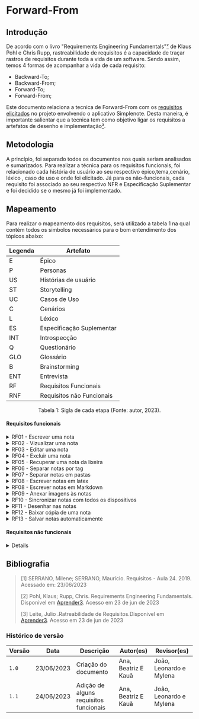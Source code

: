 # Forward-From
## Introdução
De acordo com o livro "Requirements Engineering Fundamentals"[²](#ancora2) de Klaus Pohl e Chris Rupp, rastreabilidade de requisitos é a capacidade de traçar rastros de requisitos durante toda a vida de um software.
Sendo assim, temos 4 formas de acompanhar a vida de cada requisito:

- Backward-To;
- Backward-From;
- Forward-To;
- Forward-From;

Este documento relaciona a tecnica de Forward-From com os [requisitos elicitados](https://requisitos-de-software.github.io/2023.1-Simplenote/elicitacao/storytelling/) no projeto envolvendo o aplicativo Simplenote. Desta maneira, é importante
salientar que a tecnica tem como objetivo ligar os requisitos a artefatos de desenho e implementação[³](#ancora3).

## Metodologia
A princípio, foi separado todos os documentos nos quais seriam analisados e sumarizados. Para realizar a técnica para os requisitos funcionais, foi relacionado cada história de usuário ao seu respectivo épico,tema,cenário, léxico , caso de uso e onde foi elicitado. Já para os não-funcionais, cada requisito foi associado ao seu respectivo NFR e Especificação Suplementar e foi decidido se o mesmo já foi implementado. 

## Mapeamento
Para realizar o mapeamento dos requisitos, será utilizado a tabela 1 na qual contém todos os simbolos necessários para o bom entendimento dos tópicos abaixo:

| Legenda | Artefato                  |
| ------- | ------------------------- |
| E       | Épico                     |
| P       | Personas                  |
| US      | Histórias de usuário      |
| ST      | Storytelling              |
| UC      | Casos de Uso              |
| C       | Cenários                  |
| L       | Léxico                    |
| ES      | Especificação Suplementar |
| INT     | Introspecção              |
| Q       | Questionário              |
| GLO     | Glossário                 |
| B       | Brainstorming             |
| ENT     | Entrevista                |
| RF      | Requisitos Funcionais     |
| RNF     | Requisitos não Funcionais |

<div style="text-align: center">
<p> Tabela 1: Sigla de cada etapa (Fonte: autor, 2023).</p>
</div>

#### Requisitos funcionais

<details>
 <summary> RF01 - Escrever uma nota</summary>

   |      Tópico       |Referência|
   |:-----------------:|:--------:|
   |      Épico        |[E1](https://requisitos-de-software.github.io/2023.1-Simplenote/modelagem/agil/backlog/)|
   |História de usuário|[US01](https://requisitos-de-software.github.io/2023.1-Simplenote/modelagem/agil/User_story/)|
   |       Tema        |  Notas   |
   |     Elicitação    |[INT13](https://requisitos-de-software.github.io/2023.1-Simplenote/elicitacao/Introspec%C3%A7%C3%A3o/)/[B02](https://requisitos-de-software.github.io/2023.1-Simplenote/elicitacao/brainstorming/)|
   |       Léxico      |[L06](https://requisitos-de-software.github.io/2023.1-Simplenote/modelagem/lexico/)|
   |     Caso de Uso   |[UC01](https://requisitos-de-software.github.io/2023.1-Simplenote/modelagem/casos_de_uso/)|
   |      Cenário      |[C01](https://requisitos-de-software.github.io/2023.1-Simplenote/modelagem/cen%C3%A1rios/)|
   |   Funcionalidade  |          |
   
   <div style="text-align: center">
      <p> Tabela 2: Requisito funcional 1 (Fonte: Autores, 2023).</p>
   </div>
</details>

<details>
 <summary> RF02 - Vizualizar uma nota</summary>

   |      Tópico       |Referência|
   |:-----------------:|:--------:|
   |      Épico        |[E1](https://requisitos-de-software.github.io/2023.1-Simplenote/modelagem/agil/backlog/)|
   |História de usuário|[US02](https://requisitos-de-software.github.io/2023.1-Simplenote/modelagem/agil/User_story/)|
   |       Tema        |  Notas   |
   |     Elicitação    |[INT06](https://github.com/Requisitos-de-Software/2023.1note/blob/main/docs/elicitacao/Introspec%C3%A7%C3%A3o.md)|
   |       Léxico      |-|
   |     Caso de Uso   |-|
   |      Cenário      |[C03](https://requisitos-de-software.github.io/2023.1-Simplenote/modelagem/cen%C3%A1rios/)|
   |   Funcionalidade  |          |
   
   <div style="text-align: center">
      <p> Tabela 3: Requisito funcional 2 (Fonte: Autores, 2023).</p>
   </div>
</details>

<details>
 <summary> RF03 - Editar uma nota</summary>

   |      Tópico       |Referência|
   |:-----------------:|:--------:|
   |      Épico        |[E1](https://requisitos-de-software.github.io/2023.1-Simplenote/modelagem/agil/backlog/)|
   |História de usuário|[US03](https://requisitos-de-software.github.io/2023.1-Simplenote/modelagem/agil/User_story/)|
   |       Tema        |  Notas   |
   |     Elicitação    |[INT13](https://requisitos-de-software.github.io/2023.1-Simplenote/elicitacao/Introspec%C3%A7%C3%A3o/)/[B02](https://requisitos-de-software.github.io/2023.1-Simplenote/elicitacao/brainstorming/)|
   |       Léxico      |[L02](https://requisitos-de-software.github.io/2023.1-Simplenote/modelagem/lexico/)|
   |     Caso de Uso   |[UC02](https://requisitos-de-software.github.io/2023.1-Simplenote/modelagem/casos_de_uso/)|
   |      Cenário      |[C04](https://requisitos-de-software.github.io/2023.1-Simplenote/modelagem/cen%C3%A1rios/)|
   |   Funcionalidade  |          |
   
   <div style="text-align: center">
      <p> Tabela 4: Requisito funcional 3 (Fonte: Autores, 2023).</p>
   </div>
</details>

<details>
 <summary> RF04 - Excluir uma nota</summary>

   |      Tópico       |Referência|
   |:-----------------:|:--------:|
   |      Épico        |[E1](https://requisitos-de-software.github.io/2023.1-Simplenote/modelagem/agil/backlog/)|
   |História de usuário|[US07](https://requisitos-de-software.github.io/2023.1-Simplenote/modelagem/agil/User_story/)|
   |       Tema        |  Notas   |
   |     Elicitação    |[INT02](https://requisitos-de-software.github.io/2023.1-Simplenote/elicitacao/Introspec%C3%A7%C3%A3o/)/[B03](https://requisitos-de-software.github.io/2023.1-Simplenote/elicitacao/brainstorming/)|
   |       Léxico      |[L11](https://requisitos-de-software.github.io/2023.1-Simplenote/modelagem/lexico/)|
   |     Caso de Uso   |-|
   |      Cenário      |[C02](https://requisitos-de-software.github.io/2023.1-Simplenote/modelagem/cen%C3%A1rios/)|
   |   Funcionalidade  |          |
   
   <div style="text-align: center">
      <p> Tabela 5: Requisito funcional 4 (Fonte: Autores, 2023).</p>
   </div>
</details>

<details>
 <summary> RF05 - Recuperar uma nota da lixeira</summary>

   |      Tópico       |Referência|
   |:-----------------:|:--------:|
   |      Épico        |[E1](https://requisitos-de-software.github.io/2023.1-Simplenote/modelagem/agil/backlog/)|
   |História de usuário|[US04](https://requisitos-de-software.github.io/2023.1-Simplenote/modelagem/agil/User_story/)|
   |       Tema        |  Notas   |
   |     Elicitação    |[INT03](https://requisitos-de-software.github.io/2023.1-Simplenote/elicitacao/Introspec%C3%A7%C3%A3o/)|
   |       Léxico      |[L08](https://requisitos-de-software.github.io/2023.1-Simplenote/modelagem/lexico/)|
   |     Caso de Uso   |-|
   |      Cenário      |[C09](https://requisitos-de-software.github.io/2023.1-Simplenote/modelagem/cen%C3%A1rios/)|
   |   Funcionalidade  |          |
   
   <div style="text-align: center">
      <p> Tabela 6: Requisito funcional 5 (Fonte: Autores, 2023).</p>
   </div>
</details>

<details>
 <summary> RF06 - Separar notas por tag</summary>

   |      Tópico       |Referência|
   |:-----------------:|:--------:|
   |      Épico        |[E2](https://requisitos-de-software.github.io/2023.1-Simplenote/modelagem/agil/backlog/)|
   |História de usuário|[US08](https://requisitos-de-software.github.io/2023.1-Simplenote/modelagem/agil/User_story/)|
   |       Tema        |  Organização   |
   |     Elicitação    |[INT14](https://requisitos-de-software.github.io/2023.1-Simplenote/elicitacao/Introspec%C3%A7%C3%A3o/)/[B05](https://requisitos-de-software.github.io/2023.1-Simplenote/elicitacao/brainstorming/)/[ENT03](https://requisitos-de-software.github.io/2023.1-Simplenote/elicitacao/entrevista/)|
   |       Léxico      |[L04](https://requisitos-de-software.github.io/2023.1-Simplenote/modelagem/lexico/)|
   |     Caso de Uso   |[UC03](https://requisitos-de-software.github.io/2023.1-Simplenote/modelagem/casos_de_uso/)|
   |      Cenário      |[C05/C013](https://requisitos-de-software.github.io/2023.1-Simplenote/modelagem/cen%C3%A1rios/)|
   |   Funcionalidade  |          |
   
   <div style="text-align: center">
      <p> Tabela 7: Requisito funcional 6 (Fonte: Autores, 2023).</p>
   </div>
</details>

<details>
 <summary> RF07 - Separar notas em pastas</summary>

   |      Tópico       |Referência|
   |:-----------------:|:--------:|
   |      Épico        |[E2](https://requisitos-de-software.github.io/2023.1-Simplenote/modelagem/agil/backlog/)|
   |História de usuário|[US09](https://requisitos-de-software.github.io/2023.1-Simplenote/modelagem/agil/User_story/)|
   |       Tema        |  Organização   |
   |     Elicitação    |[INT03](https://requisitos-de-software.github.io/2023.1-Simplenote/elicitacao/Introspec%C3%A7%C3%A3o/)|
   |       Léxico      |-|
   |     Caso de Uso   |-|
   |      Cenário      |-|
   |   Funcionalidade  |          |
   
   <div style="text-align: center">
      <p> Tabela 8: Requisito funcional 7 (Fonte: Autores, 2023).</p>
   </div>
</details>

<details>
 <summary> RF08 - Escrever notas em latex</summary>

   |      Tópico       |Referência|
   |:-----------------:|:--------:|
   |      Épico        |[E3](https://requisitos-de-software.github.io/2023.1-Simplenote/modelagem/agil/backlog/)|
   |História de usuário|[US10](https://requisitos-de-software.github.io/2023.1-Simplenote/modelagem/agil/User_story/)|
   |       Tema        |  Suporte a formatos avançados de notas   |
   |     Elicitação    |-|
   |       Léxico      |-|
   |     Caso de Uso   |-|
   |      Cenário      |-|
   |   Funcionalidade  |          |
   
   <div style="text-align: center">
      <p> Tabela 9: Requisito funcional 8 (Fonte: Autores, 2023).</p>
   </div>
</details>

<details>
 <summary> RF08 - Escrever notas em Markdown</summary>

   |      Tópico       |Referência|
   |:-----------------:|:--------:|
   |      Épico        |[E3](https://requisitos-de-software.github.io/2023.1-Simplenote/modelagem/agil/backlog/)|
   |História de usuário|[US11](https://requisitos-de-software.github.io/2023.1-Simplenote/modelagem/agil/User_story/)|
   |       Tema        | Suporte a formatos avançados de notas  |
   |     Elicitação    |[INT05](https://requisitos-de-software.github.io/2023.1-Simplenote/elicitacao/Introspec%C3%A7%C3%A3o/)/[GLO04](https://requisitos-de-software.github.io/2023.1-Simplenote/elicitacao/glossario/)/[ST2](https://requisitos-de-software.github.io/2023.1-Simplenote/elicitacao/storytelling/)/[ENT04](https://requisitos-de-software.github.io/2023.1-Simplenote/elicitacao/entrevista/)|
   |       Léxico      |-|
   |     Caso de Uso   |-|
   |      Cenário      |[C06](https://requisitos-de-software.github.io/2023.1-Simplenote/modelagem/cen%C3%A1rios/)|
   |   Funcionalidade  | |
   
   <div style="text-align: center">
      <p> Tabela 9: Requisito funcional 8 (Fonte: Autores, 2023).</p>
   </div>
</details>

<details>
 <summary> RF09 - Anexar imagens às notas</summary>

   |      Tópico       |Referência|
   |:-----------------:|:--------:|
   |      Épico        |[E3](https://requisitos-de-software.github.io/2023.1-Simplenote/modelagem/agil/backlog/)|
   |História de usuário|[US12](https://requisitos-de-software.github.io/2023.1-Simplenote/modelagem/agil/User_story/)|
   |       Tema        | Suporte a formatos avançados de notas  |
   |     Elicitação    |[B10](https://requisitos-de-software.github.io/2023.1-Simplenote/elicitacao/brainstorming/)|
   |       Léxico      |-|
   |     Caso de Uso   |-|
   |      Cenário      |[C10](https://requisitos-de-software.github.io/2023.1-Simplenote/modelagem/cen%C3%A1rios/)|
   |   Funcionalidade  | |
   
   <div style="text-align: center">
      <p> Tabela 10: Requisito funcional 9 (Fonte: Autores, 2023).</p>
   </div>
</details>

<details>
 <summary> RF10 - Sincronizar notas com todos os dispositivos</summary>

   |      Tópico       |Referência|
   |:-----------------:|:--------:|
   |      Épico        |[E4](https://requisitos-de-software.github.io/2023.1-Simplenote/modelagem/agil/backlog/)|
   |História de usuário|[US05](https://requisitos-de-software.github.io/2023.1-Simplenote/modelagem/agil/User_story/)|
   |       Tema        | Sincronização e armazenamento de notas  |
   |     Elicitação    |[ENT02](https://requisitos-de-software.github.io/2023.1-Simplenote/elicitacao/entrevista/)|
   |       Léxico      |-|
   |     Caso de Uso   |-|
   |      Cenário      |-|
   |   Funcionalidade  | |
   
   <div style="text-align: center">
      <p> Tabela 11: Requisito funcional 10 (Fonte: Autores, 2023).</p>
   </div>
</details>

<details>
 <summary> RF11 - Desenhar nas notas</summary>

   |      Tópico       |Referência|
   |:-----------------:|:--------:|
   |      Épico        |[E4](https://requisitos-de-software.github.io/2023.1-Simplenote/modelagem/agil/backlog/)|
   |História de usuário|[US05](https://requisitos-de-software.github.io/2023.1-Simplenote/modelagem/agil/User_story/)|
   |       Tema        | Sincronização e armazenamento de notas  |
   |     Elicitação    |[ST04](https://requisitos-de-software.github.io/2023.1-Simplenote/elicitacao/storytelling/)|
   |       Léxico      |-|
   |     Caso de Uso   |-|
   |      Cenário      |-|
   |   Funcionalidade  | |
   
   <div style="text-align: center">
      <p> Tabela 12: Requisito funcional 11 (Fonte: Autores, 2023).</p>
   </div>
</details>

<details>
 <summary> RF12 - Baixar cópia de uma nota</summary>

   |      Tópico       |Referência|
   |:-----------------:|:--------:|
   |      Épico        |[E4](https://requisitos-de-software.github.io/2023.1-Simplenote/modelagem/agil/backlog/)|
   |História de usuário|[US13](https://requisitos-de-software.github.io/2023.1-Simplenote/modelagem/agil/User_story/)|
   |       Tema        | Sincronização e armazenamento de notas  |
   |     Elicitação    |[ST06](https://requisitos-de-software.github.io/2023.1-Simplenote/elicitacao/storytelling/)/[GLO06](https://requisitos-de-software.github.io/2023.1-Simplenote/elicitacao/glossario/)|
   |       Léxico      |-|
   |     Caso de Uso   |-|
   |      Cenário      |[C09](https://requisitos-de-software.github.io/2023.1-Simplenote/modelagem/cen%C3%A1rios/)|
   |   Funcionalidade  | |
   
   <div style="text-align: center">
      <p> Tabela 13: Requisito funcional 12 (Fonte: Autores, 2023).</p>
   </div>
</details>

<details>
 <summary> RF13 - Salvar notas automaticamente</summary>

   |      Tópico       |Referência|
   |:-----------------:|:--------:|
   |      Épico        |[E4](https://requisitos-de-software.github.io/2023.1-Simplenote/modelagem/agil/backlog/)|
   |História de usuário|[US14](https://requisitos-de-software.github.io/2023.1-Simplenote/modelagem/agil/User_story/)|
   |       Tema        | Sincronização e armazenamento de notas  |
   |     Elicitação    |[ENT07](https://requisitos-de-software.github.io/2023.1-Simplenote/elicitacao/entrevista/)/[GLO05](https://requisitos-de-software.github.io/2023.1-Simplenote/elicitacao/glossario/)/[B19](https://requisitos-de-software.github.io/2023.1-Simplenote/elicitacao/brainstorming/)|
   |       Léxico      |-|
   |     Caso de Uso   |-|
   |      Cenário      |-|
   |   Funcionalidade  | |
   
   <div style="text-align: center">
      <p> Tabela 14: Requisito funcional 13 (Fonte: Autores, 2023).</p>
   </div>
</details>

#### Requisitos não funcionais

<details>
 
</details>

## Bibliografia
> [1] SERRANO, Milene; SERRANO, Maurício. Requisitos - Aula 24. 2019. Acessado em: 23/06/2023 </br>
>
> [2] Pohl, Klaus; Rupp, Chris. Requirements Engineering Fundamentals. Disponivel em [Aprender3](https://aprender3.unb.br/pluginfile.php/2523174/mod_resource/content/2/Rastreabilidade.pdf). Acesso em 23 de jun de 2023 </br>
>
> [3] Leite, Julio .Ratreabilidade de Requisitos.Disponivel em [Aprender3](https://aprender3.unb.br/pluginfile.php/2523175/mod_resource/content/3/05_20_sayao.pdf ). Acesso em 23 de jun de 2023</br>


### Histórico de versão

| Versão | Data       | Descrição                                  | Autor(es)   | Revisor(es) |
| ------ | ---------- | ------------------------------------------ | ----------- | ----------- |
| `1.0`  | 23/06/2023 | Criação do documento                       | Ana, Beatriz E Kauã | João, Leonardo e Mylena      |
| `1.1`  | 24/06/2023 | Adição de alguns requisitos funcionais     | Ana, Beatriz E Kauã | João, Leonardo e Mylena      |
